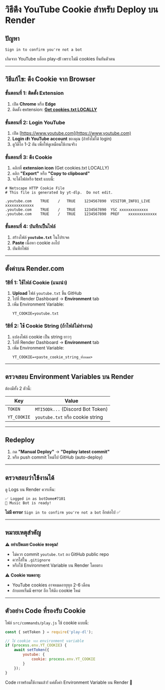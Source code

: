 # วิธีดึง YouTube Cookie สำหรับ Deploy บน Render

## ปัญหา
```
Sign in to confirm you're not a bot
```
เกิดจาก YouTube บล็อก play-dl เพราะไม่มี cookies ยืนยันตัวตน

---

## วิธีแก้ไข: ดึง Cookie จาก Browser

### ขั้นตอนที่ 1: ติดตั้ง Extension
1. เปิด **Chrome** หรือ **Edge**
2. ติดตั้ง extension: **[Get cookies.txt LOCALLY](https://chromewebstore.google.com/detail/get-cookiestxt-locally/cclelndahbckbenkjhflpdbgdldlbecc)**

### ขั้นตอนที่ 2: Login YouTube
1. เปิด [https://www.youtube.com](https://www.youtube.com)
2. **Login เข้า YouTube account** ของคุณ (ถ้ายังไม่ได้ login)
3. ดูวิดีโอ 1-2 อัน เพื่อให้ดูเหมือนใช้งานจริง

### ขั้นตอนที่ 3: ดึง Cookie
1. คลิกที่ **extension icon** (Get cookies.txt LOCALLY)
2. คลิก **"Export"** หรือ **"Copy to clipboard"**
3. จะได้ไฟล์หรือ text แบบนี้:

```
# Netscape HTTP Cookie File
# This file is generated by yt-dlp.  Do not edit.

.youtube.com	TRUE	/	TRUE	1234567890	VISITOR_INFO1_LIVE	xxxxxxxxxxxxx
.youtube.com	TRUE	/	TRUE	1234567890	YSC	xxxxxxxxxxxxx
.youtube.com	TRUE	/	TRUE	1234567890	PREF	xxxxxxxxxxxxx
```

### ขั้นตอนที่ 4: บันทึกเป็นไฟล์
1. สร้างไฟล์ **`youtube.txt`** ในโปรเจค
2. **Paste** เนื้อหา cookie ลงไป
3. บันทึกไฟล์

---

## ตั้งค่าบน Render.com

### วิธีที่ 1: ใช้ไฟล์ Cookie (แนะนำ)

1. **Upload** ไฟล์ `youtube.txt` ขึ้น GitHub
2. ไปที่ Render Dashboard → **Environment** tab
3. เพิ่ม Environment Variable:
   ```
   YT_COOKIE=youtube.txt
   ```

### วิธีที่ 2: ใช้ Cookie String (ถ้าไฟล์ไม่ทำงาน)

1. แปลงไฟล์ cookie เป็น string ยาวๆ
2. ไปที่ Render Dashboard → **Environment** tab  
3. เพิ่ม Environment Variable:
   ```
   YT_COOKIE=<paste_cookie_string_ทั้งหมด>
   ```

---

## ตรวจสอบ Environment Variables บน Render

ต้องมีทั้ง 2 ตัวนี้:

| Key | Value |
|-----|-------|
| `TOKEN` | `MTI5ODk...` (Discord Bot Token) |
| `YT_COOKIE` | `youtube.txt` หรือ cookie string |

---

## Redeploy

1. กด **"Manual Deploy"** → **"Deploy latest commit"**
2. หรือ push commit ใหม่ไป GitHub (auto-deploy)

---

## ตรวจสอบว่าใช้งานได้

ดู Logs บน Render ควรเห็น:
```
✅ Logged in as botDome#7101
🎵 Music Bot is ready!
```

**ไม่มี error** `Sign in to confirm you're not a bot` อีกต่อไป ✅

---

## หมายเหตุสำคัญ

⚠️ **อย่าเปิดเผย Cookie ของคุณ!**
- ไม่ควร commit `youtube.txt` ลง GitHub public repo
- ควรใส่ใน `.gitignore`
- หรือใช้ Environment Variable บน Render โดยตรง

⚠️ **Cookie หมดอายุ:**
- YouTube cookies อาจหมดอายุทุก 2-6 เดือน
- ถ้าบอทเริ่มมี error อีก ให้ดึง cookie ใหม่

---

## ตัวอย่าง Code ที่รองรับ Cookie

ไฟล์ `src/commands/play.js` ใช้ cookie แบบนี้:

```javascript
const { setToken } = require('play-dl');

// ใช้ cookie จาก environment variable
if (process.env.YT_COOKIE) {
    await setToken({
        youtube: {
            cookie: process.env.YT_COOKIE
        }
    });
}
```

Code เราพร้อมใช้งานแล้ว! แค่ตั้งค่า Environment Variable บน Render 🚀
